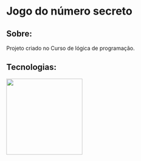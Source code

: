 <h1>Jogo do número secreto</h1>

<h2>Sobre:</h2>
<p>Projeto criado no Curso de lógica de programação.</p>

## Tecnologias:
<div>
  <img src="https://static.vecteezy.com/system/resources/previews/009/239/954/non_2x/html-js-css-icon-style-vector.jpg" width="200"
</div>
